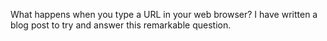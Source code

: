 What happens when you type a URL in your web browser?
I have written a blog post to try and answer this remarkable question.
 
